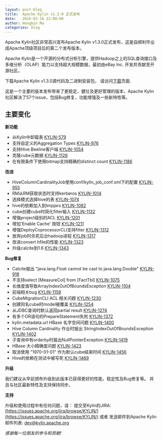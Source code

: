```yaml
---
layout: post-blog
title:  Apache Kylin v1.3.0 正式发布
date:   2016-03-16 22:00:00
author: Hongbin Ma
categories: blog
---
```


Apache Kylin社区非常高兴宣布Apache Kylin v1.3.0正式发布，这是自顺利毕业成Apache顶级项目后的第二个发布版本。

Apache Kylin是一个开源的分布式分析引擎，提供Hadoop之上的SQL查询接口及多维分析（OLAP）能力以支持超大规模数据，最初由eBay Inc. 开发并贡献至开源社区。

下载Apache Kylin v1.3.0源代码及二进制安装包，
请访问[下载](http://kylin.apache.org/cn/download/)页面.

这是一个主要的版本发布带来了更稳定，健壮及更好管理的版本，Apache Kylin社区解决了57个issue，包括Bug修复，功能增强及一些新特性等。



## 主要变化


__新功能__

* 从Kylin中卸载表 [KYLIN-579](https://issues.apache.org/jira/browse/KYLIN-579)
* 支持自定义的Aggregation Types [KYLIN-976](https://issues.apache.org/jira/browse/KYLIN-976)
* 支持Hive Beeline客户端 [KYLIN-1054](https://issues.apache.org/jira/browse/KYLIN-1054)
* 克隆cube元数据 [KYLIN-1128](https://issues.apache.org/jira/browse/KYLIN-1128)
* 在有限条件下使用bitmap支持精确的distinct count [KYLIN-1186](https://issues.apache.org/jira/browse/KYLIN-1186)

__改进__

* HiveColumnCardinalityJob使用conf/kylin_job_conf.xml下的配置 [KYLIN-955](https://issues.apache.org/jira/browse/KYLIN-955)
* RM从RM获取状态时支持kerberos [KYLIN-1014](https://issues.apache.org/jira/browse/KYLIN-1014)
* 选择模式选择hive的表 [KYLIN-1074](https://issues.apache.org/jira/browse/KYLIN-1074)
* hive的依赖加入到tmpjars [KYLIN-1082](https://issues.apache.org/jira/browse/KYLIN-1082)
* cube创建cube时简化filter输入 [KYLIN-1132](https://issues.apache.org/jira/browse/KYLIN-1132)
* 增强project级别的ACL [KYLIN-1201](https://issues.apache.org/jira/browse/KYLIN-1201)
* 增加'Enable Cache' 按钮 [KYLIN-1211](https://issues.apache.org/jira/browse/KYLIN-1211)
* 增强DeployCoprocessorCLI支持filter [KYLIN-1312](https://issues.apache.org/jira/browse/KYLIN-1312)
* 放弃job时杀死后台hadoop进程 [KYLIN-1317](https://issues.apache.org/jira/browse/KYLIN-1317)
* 改进convert hfile的性能 [KYLIN-1323](https://issues.apache.org/jira/browse/KYLIN-1323)
* 升级calcite到1.6 [KYLIN-1343](https://issues.apache.org/jira/browse/KYLIN-1343)


__Bug修复__

* Calcite报出 "java.lang.Float cannot be cast to java.lang.Double" [KYLIN-918](https://issues.apache.org/jira/browse/KYLIN-918)
* 不支持select [MeasureCol] from [FactTbl] [KYLIN-1075](https://issues.apache.org/jira/browse/KYLIN-1075)
* 长维度值导致ArrayIndexOutOfBoundsException [KYLIN-1104](https://issues.apache.org/jira/browse/KYLIN-1104)
* 前端相关bug [KYLIN-1159](https://issues.apache.org/jira/browse/KYLIN-1159)
* CubeMigrationCLI ACL 相关问题 [KYLIN-1230](https://issues.apache.org/jira/browse/KYLIN-1230)
* 创建同名cube时model被覆盖 [KYLIN-1254](https://issues.apache.org/jira/browse/KYLIN-1254)
* 从JDBC查询时默认返回partial result [KYLIN-1274](https://issues.apache.org/jira/browse/KYLIN-1274)
* 有多个OR语句的PrepareStatement失败 [KYLIN-1372](https://issues.apache.org/jira/browse/KYLIN-1372)
* kylin.metadata.url HBase 名字空间问题 [KYLIN-1400](https://issues.apache.org/jira/browse/KYLIN-1400)
* Hive Column Cardinality 作业时报出 StringIndexOutOfBoundsException [KYLIN-1402](https://issues.apache.org/jira/browse/KYLIN-1402)
* 子查询中有orderby时报出NullPointerException [KYLIN-1419](https://issues.apache.org/jira/browse/KYLIN-1419)
* HBase 大小精确度问题 [KYLIN-1423](https://issues.apache.org/jira/browse/KYLIN-1423)
* 取消使用 "1970-01-01" 作为默认cube结束时间 [KYLIN-1456](https://issues.apache.org/jira/browse/KYLIN-1456)
* Hive的依赖在测试中被写死 [KYLIN-1469](https://issues.apache.org/jira/browse/KYLIN-1469)



__升级__

我们建议从早前颁布升级到此版本已获得更好的性能，稳定性及Bug修复等。
并且与社区最新特性及支持保持同步。

__支持__

升级和使用过程中有任何问题，请：
提交至Kylin的JIRA: [https://issues.apache.org/jira/browse/KYLIN/](https://issues.apache.org/jira/browse/KYLIN/)
或者
发送邮件到Apache Kylin邮件列表: [dev@kylin.apache.org](mailto:dev@kylin.apache.org)

_感谢每一位朋友的参与和贡献!_
